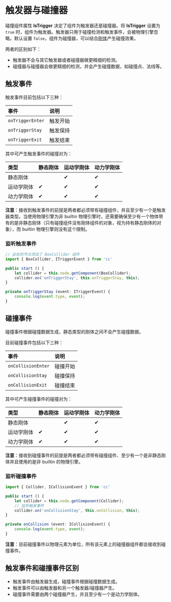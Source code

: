 # 触发器与碰撞器

碰撞组件属性 **IsTrigger** 决定了组件为触发器还是碰撞器。将 **IsTrigger** 设置为 `true` 时，组件为触发器。触发器只用于碰撞检测和触发事件，会被物理引擎忽略。默认设置 `false`，组件为碰撞器，可以结合[刚体](physics-rigidbody.md)产生碰撞效果。

两者的区别如下：

- 触发器不会与其它触发器或者碰撞器做更精细的检测。
- 碰撞器与碰撞器会做更精细的检测，并会产生碰撞数据，如碰撞点、法线等。

## 触发事件

触发事件目前包括以下三种：

| 事件  | 说明 |
| :--- | :--- |
| `onTriggerEnter` | 触发开始 |
| `onTriggerStay`  | 触发保持 |
| `onTriggerExit`  | 触发结束 |

其中可产生触发事件的碰撞对为：

| 类型  | 静态刚体 | 运动学刚体 | 动力学刚体 |
| :--- | :--- | :--- | :--- |
| 静态刚体 |  | ✔ | ✔ |
| 运动学刚体 | ✔ | ✔ | ✔ |
| 动力学刚体 | ✔ | ✔ | ✔ |

**注意**：接收到触发事件的前提是两者都必须带有碰撞组件，并且至少有一个是触发器类型。当使用物理引擎为非 builtin 物理引擎时，还需要确保至少有一个物体带有的是非静态刚体（只有碰撞组件没有刚体组件的对象，视为持有静态刚体的对象），而 builtin 物理引擎则没有这个限制。

### 监听触发事件

```ts
// 此处的节点添加了 BoxCollider 组件
import { BoxCollider, ITriggerEvent } from 'cc'

public start () {
    let collider = this.node.getComponent(BoxCollider);
    collider.on('onTriggerStay', this.onTriggerStay, this);
}

private onTriggerStay (event: ITriggerEvent) {
    console.log(event.type, event);
}
```

## 碰撞事件

碰撞事件根据碰撞数据生成，静态类型的刚体之间不会产生碰撞数据。

目前碰撞事件包括以下三种：

| 事件  | 说明 |
| :--- | :--- |
| `onCollisionEnter` | 碰撞开始 |
| `onCollisionStay`  | 碰撞保持 |
| `onCollisionExit`  | 碰撞结束 |

其中可产生碰撞事件的碰撞对为：

| 类型  | 静态刚体 | 运动学刚体 | 动力学刚体 |
| :--- | :--- | :--- | :--- |
| 静态刚体 |  | ✔ | ✔ |
| 运动学刚体 | ✔ | ✔ | ✔ |
| 动力学刚体 | ✔ | ✔ | ✔ |

**注意**：接收到碰撞事件的前提是两者都必须带有碰撞组件、至少有一个是非静态刚体并且使用的是非 builtin 的物理引擎。

### 监听碰撞事件

```ts
import { Collider, ICollisionEvent } from 'cc'

public start () {
    let collider = this.node.getComponent(Collider);
    // 监听触发事件
    collider.on('onCollisionStay', this.onCollision, this);
}

private onCollision (event: ICollisionEvent) {
    console.log(event.type, event);
}
```

**注意**：目前碰撞事件以物理元素为单位，所有该元素上的碰撞器组件都会接收到碰撞事件。

## 触发事件和碰撞事件区别

- 触发事件由触发器生成，碰撞事件根据碰撞数据生成。
- 触发事件可以由触发器和另一个触发器/碰撞器产生。
- 碰撞事件需要由两个碰撞器产生，并且至少有一个是动力学刚体。
